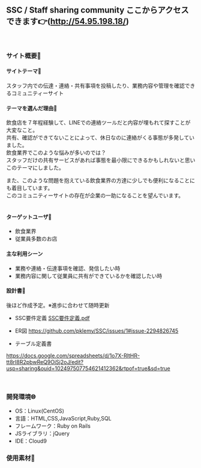 ## SSC / Staff sharing community ここからアクセスできます👉(​http://54.95.198.18/)
​
### サイト概要🌈
#### サイトテーマ🍴
スタッフ内での伝達・連絡・共有事項を投稿したり、業務内容や管理を確認できるコミュニティーサイト

#### テーマを選んだ理由💭
飲食店を７年程経験して、LINEでの連絡ツールだと内容が埋もれて探すことが大変なこと。<br>
共有、確認ができてないことによって、休日なのに連絡がくる事態が多発していました。<br>
飲食業界でこのような悩みが多いのでは？<br>
スタッフだけの共有サービスがあれば事態を最小限にできるかもしれないと思いこのテーマにしました。

また、このような問題を抱えている飲食業界の方達に少しでも便利になることにも着目しています。<br>
このコミュニティーサイトの存在が企業の一助になることを望んでいます。<br>
​
#### ターゲットユーザ🙌
- 飲食業界
- 従業員多数のお店
​
#### 主な利用シーン
- 業務や連絡・伝達事項を確認、発信したい時
- 業務内容に関して従業員に共有ができているかを確認したい時
​
#### 設計書📝
後ほど作成予定。※進歩に合わせて随時更新
- SSC要件定義    [SSC要件定義.pdf]()


- ER図
  https://github.com/pklemy/SSC/issues/1#issue-2294826745

- テーブル定義書
  
https://docs.google.com/spreadsheets/d/1o7X-RltHR-tt8rI8R2pbwReQ9OjSj2oJ/edit?usp=sharing&ouid=102497507754621412362&rtpof=true&sd=true


​
### 開発環境🌐
- OS：Linux(CentOS)
- 言語：HTML,CSS,JavaScript,Ruby,SQL
- フレームワーク：Ruby on Rails
- JSライブラリ：jQuery
- IDE：Cloud9
​
### 使用素材🎨
